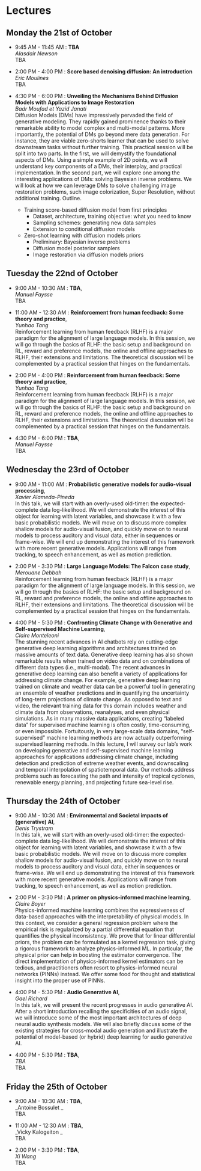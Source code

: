 # Lectures 
## Monday the 21st of October

* 9:45 AM - 11:45 AM : **TBA**<br/>
_Alasdair Newson_<br/>
TBA

* 2:00 PM - 4:00 PM : **Score based denoising diffusion: An introduction**<br/>
_Eric Moulines_ <br/>
TBA

* 4:30 PM - 6:00 PM : **Unveiling the Mechanisms Behind Diffusion Models with Applications to Image Restoration** <br/>
_Badr Moufad et Yazid Janati_<br/>
Diffusion Models (DMs) have impressively pervaded the field of generative modeling. They rapidly gained prominence thanks to their remarkable ability to model complex and multi-modal patterns. More importantly, the potential of DMs go beyond mere data generation. For instance, they are viable zero-shorts learner that can be used to solve downstream tasks without further training.
This practical session will be split into two parts. In the first, we will demystify the foundational aspects of DMs. Using a simple example of 2D points, we will understand key components of a DMs, their interplay, and practical implementation. In the second part, we will explore one among the interesting applications of DMs: solving Bayesian inverse problems. We will look at how we can leverage DMs to solve challenging image restoration problems, such image colorization, Super Resolution, without additional training.
Outline.
    * Training score-based diffusion model from first principles
      * Dataset, architecture, training objective: what you need to know
      * Sampling schemes: generating new data samples
      * Extension to conditional diffusion models
    * Zero-shot learning with diffusion models priors
      * Preliminary: Bayesian inverse problems
      * Diffusion model posterior samplers
      * Image restoration via diffusion models priors



## Tuesday the 22nd of October


* 9:00 AM - 10:30 AM : **TBA**, <br/>
_Manuel Faysse_<br/>
TBA

* 11:00 AM - 12:30 AM : **Reinforcement from human feedback: Some theory and practice**, <br/>
_Yunhao Tang_<br/>
Reinforcement learning from human feedback (RLHF) is a major paradigm for the alignment of large language models. In this session, we will go through the basics of RLHF: the basic setup and background on RL, reward and preference models, the online and offline approaches to RLHF, their extensions and limitations. The theoretical discussion will be complemented by a practical session that hinges on the fundamentals.


* 2:00 PM - 4:00 PM : **Reinforcement from human feedback: Some theory and practice**, <br/>
_Yunhao Tang_<br/>
Reinforcement learning from human feedback (RLHF) is a major paradigm for the alignment of large language models. In this session, we will go through the basics of RLHF: the basic setup and background on RL, reward and preference models, the online and offline approaches to RLHF, their extensions and limitations. The theoretical discussion will be complemented by a practical session that hinges on the fundamentals.


* 4:30 PM - 6:00 PM : **TBA**, <br/>
_Manuel Faysse_<br/>
TBA

## Wednesday the 23rd of October

* 9:00 AM - 11:00 AM : **Probabilistic generative models for audio-visual processing**, <br/>
_Xavier Alameda-Pineda_<br/>
In this talk, we will start with an overly-used old-timer: the expected-complete data log-likelihood. We will demonstrate the interest of this object for learning with latent variables, and showcase it with a few basic probabilistic models. We will move on to discuss more complex shallow models for audio-visual fusion, and quickly move on to neural models to process auditory and visual data, either in sequences or frame-wise. We will end up demonstrating the interest of this framework with more recent generative models. Applications will range from tracking, to speech enhancement, as well as motion prediction.

* 2:00 PM - 3:30 PM : **Large Language Models: The Falcon case study**, <br/>
  _Merouane Debbah_<br/>
Reinforcement learning from human feedback (RLHF) is a major paradigm for the alignment of large language models. In this session, we will go through the basics of RLHF: the basic setup and background on RL, reward and preference models, the online and offline approaches to RLHF, their extensions and limitations. The theoretical discussion will be complemented by a practical session that hinges on the fundamentals.


* 4:00 PM - 5:30 PM : **Confronting Climate Change with Generative and Self-supervised Machine Learning**, <br/>
_Claire Monteleoni_<br/>
The stunning recent advances in AI chatbots rely on cutting-edge generative deep learning algorithms and architectures trained on massive amounts of text data. Generative deep learning has also shown remarkable results when trained on video data and on combinations of different data types (i.e., multi-modal). The recent advances in generative deep learning can also benefit a variety of applications for addressing climate change. For example, generative deep learning trained on climate and weather data can be a powerful tool in generating an ensemble of weather predictions and in quantifying the uncertainty of long-term projections of climate change. 
As opposed to text and video, the relevant training data for this domain includes weather and climate data from observations, reanalyses, and even physical simulations. As in many massive data applications, creating “labeled data” for supervised machine learning is often costly, time-consuming, or even impossible. Fortuitously, in very large-scale data domains, “self-supervised” machine learning methods are now actually outperforming supervised learning methods. In this lecture, I will survey our lab’s work on developing generative and self-supervised machine learning approaches for applications addressing climate change, including detection and prediction of extreme weather events, and downscaling and temporal interpolation of spatiotemporal data. Our methods address problems such as forecasting the path and intensity of tropical cyclones, renewable energy planning, and projecting future sea-level rise.

## Thursday the 24th of October

* 9:00 AM - 10:30 AM : **Environmental and Societal impacts of (generative) AI**, <br/>
_Denis Trystram_<br/>
In this talk, we will start with an overly-used old-timer: the expected-complete data log-likelihood. We will demonstrate the interest of this object for learning with latent variables, and showcase it with a few basic probabilistic models. We will move on to discuss more complex shallow models for audio-visual fusion, and quickly move on to neural models to process auditory and visual data, either in sequences or frame-wise. We will end up demonstrating the interest of this framework with more recent generative models. Applications will range from tracking, to speech enhancement, as well as motion prediction.

* 2:00 PM - 3:30 PM : **A primer on physics-informed machine learning**, <br/>
 _Claire Boyer_<br/>
Physics-informed machine learning combines the expressiveness of data-based approaches with the interpretability of physical models. In this context, we consider a general regression problem where the empirical risk is regularized by a partial differential equation that quantifies the physical inconsistency. We prove that for linear differential priors, the problem can be formulated as a kernel regression task, giving a rigorous framework to analyze physics-informed ML. In particular, the physical prior can help in boosting the estimator convergence. The direct implementation of physics-informed kernel estimators can be tedious, and practitioners often resort to physics-informed neural networks (PINNs) instead. We offer some food for thought and statistical insight into the proper use of PINNs.

* 4:00 PM - 5:30 PM : **Audio Generative AI**, <br/>
_Gael Richard_<br/>
In this talk, we will present the recent progresses in audio generative AI. After a short introduction recalling the specificities of an audio signal, we will introduce some of the most important architectures of deep neural audio synthesis models. We will also briefly discuss some of the existing strategies for cross-modal audio generation and illustrate the potential of model-based (or hybrid) deep learning  for audio generative AI.


* 4:00 PM - 5:30 PM : **TBA**, <br/>
_TBA_<br/>
TBA


## Friday the 25th of October


* 9:00 AM - 10:30 AM : **TBA**, <br/>
_Antoine Bossulet _<br/>
TBA

* 11:00 AM - 12:30 AM : **TBA**, <br/>
 _Vicky Kalogeiton _<br/>
TBA
* 2:00 PM - 3:30 PM : **TBA**, <br/>
_Xi Wang_<br/>
TBA
